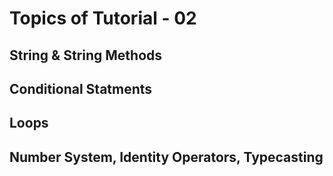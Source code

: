 # Topics of Tutorial - 02

## String & String Methods

## Conditional Statments

## Loops

## Number System, Identity Operators, Typecasting
